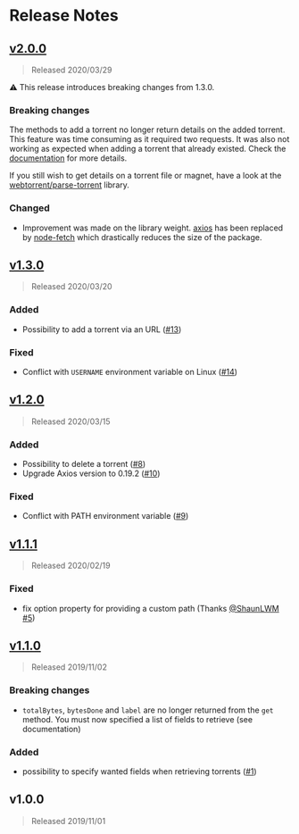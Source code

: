 # Release Notes

## [v2.0.0](https://github.com/ctessier/node-rutorrent-promise/compare/v1.3.0...v2.0.0)

> Released 2020/03/29

:warning: This release introduces breaking changes from 1.3.0.

### Breaking changes

The methods to add a torrent no longer return details on the added torrent. This feature was time consuming as it required two requests. It was also not working as expected when adding a torrent that already existed. Check the [documentation](https://github.com/ctessier/node-rutorrent-promise/blob/v2.0.0/README.md) for more details.

If you still wish to get details on a torrent file or magnet, have a look at the [webtorrent/parse-torrent](https://github.com/webtorrent/parse-torrent) library.

### Changed

- Improvement was made on the library weight. [axios](https://github.com/axios/axios) has been replaced by [node-fetch](https://github.com/node-fetch/node-fetch) which drastically reduces the size of the package.


## [v1.3.0](https://github.com/ctessier/node-rutorrent-promise/compare/v1.2.0...v1.3.0)

> Released 2020/03/20

### Added

- Possibility to add a torrent via an URL ([#13](https://github.com/ctessier/node-rutorrent-promise/pull/13))

### Fixed

- Conflict with `USERNAME` environment variable on Linux ([#14](https://github.com/ctessier/node-rutorrent-promise/pull/14))

## [v1.2.0](https://github.com/ctessier/node-rutorrent-promise/compare/v1.1.1...v1.2.0)

> Released 2020/03/15

### Added

- Possibility to delete a torrent ([#8](https://github.com/ctessier/node-rutorrent-promise/pull/8))
- Upgrade Axios version to 0.19.2 ([#10](https://github.com/ctessier/node-rutorrent-promise/pull/10))

### Fixed

- Conflict with PATH environment variable ([#9](https://github.com/ctessier/node-rutorrent-promise/pull/9))

## [v1.1.1](https://github.com/ctessier/node-rutorrent-promise/compare/v1.1.0...v1.1.1)

> Released 2020/02/19

### Fixed

- fix option property for providing a custom path (Thanks [@ShaunLWM](https://github.com/ShaunLWM) [#5](https://github.com/ctessier/node-rutorrent-promise/pull/5))


## [v1.1.0](https://github.com/ctessier/node-rutorrent-promise/compare/v1.0.0...v1.1.0)

> Released 2019/11/02

### Breaking changes

- `totalBytes`, `bytesDone` and `label` are no longer returned from the `get` method. You must now specified a list of fields to retrieve (see documentation)

### Added

- possibility to specify wanted fields when retrieving torrents ([#1](https://github.com/ctessier/node-rutorrent-promise/pull/1))

## v1.0.0

> Released 2019/11/01
